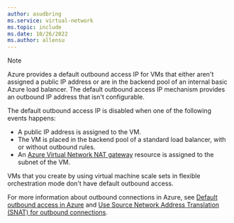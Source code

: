 ```yaml
---
author: asudbring
ms.service: virtual-network
ms.topic: include
ms.date: 10/26/2022
ms.author: allensu
---
```

> [!NOTE]
> Azure provides a default outbound access IP for VMs that either aren't assigned a public IP address or are in the backend pool of an internal basic Azure load balancer. The default outbound access IP mechanism provides an outbound IP address that isn't configurable.
>
> The default outbound access IP is disabled when one of the following events happens:
> - A public IP address is assigned to the VM.
> - The VM is placed in the backend pool of a standard load balancer, with or without outbound rules.
> - An [Azure Virtual Network NAT gateway](../articles/virtual-network/nat-gateway/nat-overview.md) resource is assigned to the subnet of the VM.
>
> VMs that you create by using virtual machine scale sets in flexible orchestration mode don't have default outbound access.
>
> For more information about outbound connections in Azure, see [Default outbound access in Azure](../articles/virtual-network/ip-services/default-outbound-access.md) and [Use Source Network Address Translation (SNAT) for outbound connections](../articles/load-balancer/load-balancer-outbound-connections.md).

